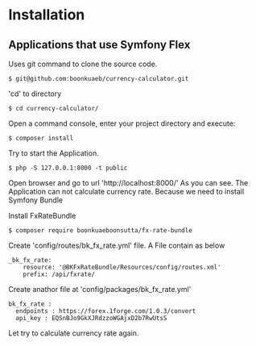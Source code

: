 Installation
============

Applications that use Symfony Flex
----------------------------------
Uses git command to clone the source code.

    $ git@github.com:boonkuaeb/currency-calculator.git

'cd' to directory

    $ cd currency-calculator/


Open a command console, enter your project directory and execute:


    $ composer install

Try to start the Application.

    $ php -S 127.0.0.1:8000 -t public 


Open browser and go to url 'http://localhost:8000/'
As you can see. The Application can not calculate currency rate.
Because we need to install Symfony Bundle

Install FxRateBundle 

    $ composer require boonkuaeboonsutta/fx-rate-bundle
    
    
    
Create 'config/routes/bk_fx_rate.yml' file. A File contain as below

    _bk_fx_rate:
        resource: '@BKFxRateBundle/Resources/config/routes.xml'
        prefix: /api/fxrate/

    
Create anathor file at 'config/packages/bk_fx_rate.yml'

    bk_fx_rate :
      endpoints : https://forex.1forge.com/1.0.3/convert
      api_key : EQSnBJo9GkXJRdzzoWGAjxD2b7RwUtsS
      


Let try to calculate currency rate again.